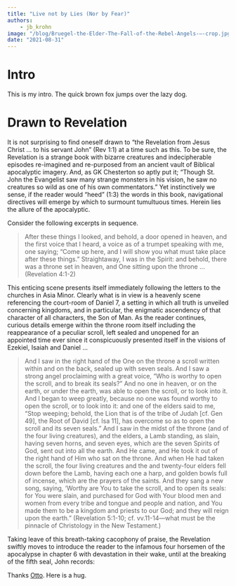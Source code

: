 ```yaml
---
title: "Live not by Lies (Nor by Fear)"
authors: 
    - jb_krohn
image: "/blog/Bruegel-the-Elder-The-Fall-of-the-Rebel-Angels-–-crop.jpg"
date: "2021-08-31"
---
```


# Intro
This is my intro. The quick brown fox jumps over the lazy dog.


# Drawn to Revelation
It is not surprising to find oneself drawn to “the Revelation from Jesus Christ … to his servant John” (Rev 1:1) at a time such as this. To be sure, the Revelation is a strange book with bizarre creatures and indecipherable episodes re-imagined and re-purposed from an ancient vault of Biblical apocalyptic imagery. And, as GK Chesterton so aptly put it; “Though St. John the Evangelist saw many strange monsters in his vision, he saw no creatures so wild as one of his own commentators.” Yet instinctively we sense, if the reader would “heed” (1:3) the words in this book, navigational directives will emerge by which to surmount tumultuous times. Herein lies the allure of the apocalyptic.

Consider the following excerpts in sequence.

> After these things I looked, and behold, a door opened in heaven, and the first voice that I heard, a voice as of a trumpet speaking with me, one saying; “Come up here, and I will show you what must take place after these things.” Straightaway, I was in the Spirit: and behold, there was a throne set in heaven, and One sitting upon the throne … (Revelation 4:1-2)

This enticing scene presents itself immediately following the letters to the churches in Asia Minor. Clearly what is in view is a heavenly scene referencing the court-room of Daniel 7, a setting in which all truth is unveiled concerning kingdoms, and in particular, the enigmatic ascendency of that character of all characters, the Son of Man. As the reader continues, curious details emerge within the throne room itself including the reappearance of a peculiar scroll, left sealed and unopened for an appointed time ever since it conspicuously presented itself in the visions of Ezekiel, Isaiah and Daniel …

> And I saw in the right hand of the One on the throne a scroll written within and on the back, sealed up with seven seals. And I saw a strong angel proclaiming with a great voice, “Who is worthy to open the scroll, and to break its seals?” And no one in heaven, or on the earth, or under the earth, was able to open the scroll, or to look into it. And I began to weep greatly, because no one was found worthy to open the scroll, or to look into it: and one of the elders said to me, “Stop weeping; behold, the Lion that is of the tribe of Judah [cf. Gen 49], the Root of David [cf. Isa 11], has overcome so as to open the scroll and its seven seals.” And I saw in the midst of the throne (and of the four living creatures), and the elders, a Lamb standing, as slain, having seven horns, and seven eyes, which are the seven Spirits of God, sent out into all the earth. And He came, and He took it out of the right hand of Him who sat on the throne. And when He had taken the scroll, the four living creatures and the and twenty-four elders fell down before the Lamb, having each one a harp, and golden bowls full of incense, which are the prayers of the saints. And they sang a new song, saying, ‘Worthy are You to take the scroll, and to open its seals: for You were slain, and purchased for God with Your blood men and women from every tribe and tongue and people and nation, and You made them to be a kingdom and priests to our God; and they will reign upon the earth.” (Revelation 5:1-10; cf. vv.11-14—what must be the pinnacle of Christology in the New Testament.)

Taking leave of this breath-taking cacophony of praise, the Revelation swiftly moves to introduce the reader to the infamous four horsemen of the apocalypse in chapter 6 with devastation in their wake, until at the breaking of the fifth seal, John records:

Thanks [Otto](/team/otto_bam). Here is a hug.